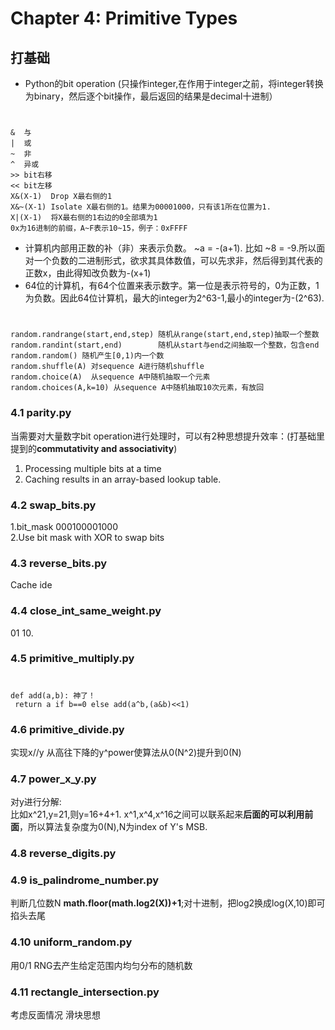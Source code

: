 # Chapter 4: Primitive Types

## 打基础
* Python的bit operation (只操作integer,在作用于integer之前，将integer转换为binary，然后逐个bit操作，最后返回的结果是decimal十进制）  
#
	&  与
	|  或
	~  非
	^  异或
	>> bit右移
	<< bit左移
	X&(X-1)  Drop X最右侧的1
	X&~(X-1) Isolate X最右侧的1。结果为00001000，只有该1所在位置为1.
	X|(X-1)  将X最右侧的1右边的0全部填为1
	0x为16进制的前缀，A~F表示10~15，例子：0xFFFF
* 计算机内部用正数的补（非）来表示负数。 ~a = -(a+1). 比如 ~8 = -9.所以面对一个负数的二进制形式，欲求其具体数值，可以先求非，然后得到其代表的正数x，由此得知改负数为-(x+1)
* 64位的计算机，有64个位置来表示数字。第一位是表示符号的，0为正数，1为负数。因此64位计算机，最大的integer为2^63-1,最小的integer为-(2^63).

#
	random.randrange(start,end,step) 随机从range(start,end,step)抽取一个整数
    random.randint(start,end)        随机从start与end之间抽取一个整数，包含end
	random.random() 随机产生[0,1)内一个数
	random.shuffle(A) 对sequence A进行随机shuffle
    random.choice(A)  从sequence A中随机抽取一个元素
    random.choices(A,k=10) 从sequence A中随机抽取10次元素，有放回

### 4.1 parity.py
当需要对大量数字bit operation进行处理时，可以有2种思想提升效率：(打基础里提到的**commutativity and associativity**)  
1. Processing multiple bits at a time  
2. Caching results in an array-based lookup table.

### 4.2 swap_bits.py
1.bit_mask 000100001000  
2.Use bit mask with XOR to swap bits
 
### 4.3 reverse_bits.py
Cache ide

### 4.4 close_int_same_weight.py
01 10. 

### 4.5 primitive_multiply.py
#
	def add(a,b): 神了！  
	 return a if b==0 else add(a^b,(a&b)<<1)

### 4.6 primitive_divide.py
实现x//y 从高往下降的y^power使算法从0(N^2)提升到0(N)

### 4.7 power\_x_y.py
对y进行分解:  
比如x^21,y=21,则y=16+4+1. x^1,x^4,x^16之间可以联系起来**后面的可以利用前面**，所以算法复杂度为0(N),N为index of Y's MSB.


### 4.8 reverse_digits.py
### 4.9 is_palindrome_number.py
判断几位数N **math.floor(math.log2(X))+1**;对十进制，把log2换成log(X,10)即可  
掐头去尾

### 4.10 uniform_random.py
用0/1 RNG去产生给定范围内均匀分布的随机数

### 4.11 rectangle_intersection.py
考虑反面情况
滑块思想

    

